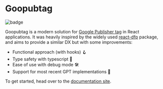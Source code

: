 # Goopubtag

![badge](https://img.shields.io/endpoint?url=https://gist.githubusercontent.com/IainMcHugh/6098142efd5a281865b461a4c89acd8e/raw/gpt_coverage_badge.json)

Goopubtag is a modern solution for [Google Publisher tag](https://developers.google.com/publisher-tag/guides/get-started) in React applications. It was heavily inspired by the widely used [react-dfp](https://www.npmjs.com/package/react-dfp) package, and aims to provide a similar DX but with some improvements:

- Functional approach (with hooks) 🪝
- Type safety with typescript 🎉
- Ease of use with debug mode 🛠️
- Support for most recent GPT implementations 🚀

To get started, head over to the [documentation site](https://www.goopubtag.com).
